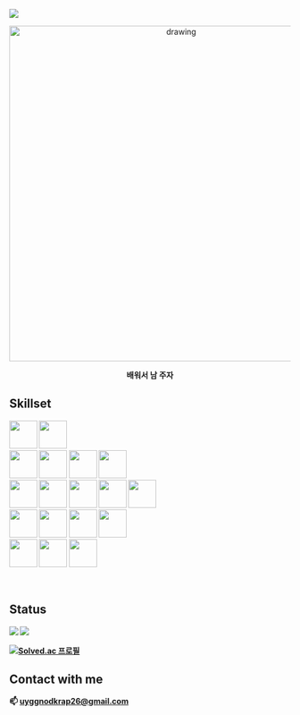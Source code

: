 <a href="https://hits.seeyoufarm.com"><img src="https://hits.seeyoufarm.com/api/count/incr/badge.svg?url=https%3A%2F%2Fgithub.com%2Fuyggnodkrap&count_bg=%2379C83D&title_bg=%23555555&icon=&icon_color=%23E7E7E7&title=hits&edge_flat=false"/></a>
<br/>


<p align="center">
<img src="https://user-images.githubusercontent.com/102901226/183287564-d65098fd-21cf-4771-a2b1-6c2602200462.jpg" alt="drawing" width="600"/>


 <p/>
 
 <p align="center">
<strong>배워서 남 주자<strong/>
 <p/>


## Skillset
<p>



<img src="https://cdn.jsdelivr.net/gh/devicons/devicon/icons/c/c-plain.svg" width="50" height="50"/>
<img src="https://cdn.jsdelivr.net/gh/devicons/devicon/icons/oracle/oracle-original.svg" width="50" height="50"/> <br/>
          

<img src="https://cdn.jsdelivr.net/gh/devicons/devicon/icons/java/java-original-wordmark.svg" width="50" height="50"/>
<img src="https://cdn.jsdelivr.net/gh/devicons/devicon/icons/spring/spring-original-wordmark.svg" width="50" height="50"/>
 <img src="https://cdn.jsdelivr.net/gh/devicons/devicon/icons/gradle/gradle-plain-wordmark.svg" width="50" height="50"/>
   <img src="https://cdn.jsdelivr.net/gh/devicons/devicon/icons/mysql/mysql-plain.svg"width="50" height="50"/> <br/>
 
 <img src="https://cdn.jsdelivr.net/gh/devicons/devicon/icons/javascript/javascript-original.svg" width="50" height="50"/>
<img src="https://cdn.jsdelivr.net/gh/devicons/devicon/icons/nextjs/nextjs-original.svg" width="50" height="50"/>
<img src="https://cdn.jsdelivr.net/gh/devicons/devicon/icons/react/react-original.svg" width="50" height="50"/>
<img src="https://cdn.jsdelivr.net/gh/devicons/devicon/icons/css3/css3-original.svg" width="50" height="50"/>
<img src="https://cdn.jsdelivr.net/gh/devicons/devicon/icons/html5/html5-plain.svg" width="50" height="50"/><br/>
          
 
 <img src="https://cdn.jsdelivr.net/gh/devicons/devicon/icons/python/python-original-wordmark.svg" width="50" height="50"/>
<img src="https://cdn.jsdelivr.net/gh/devicons/devicon/icons/pandas/pandas-original-wordmark.svg" width="50" height="50"/>
<img src="https://cdn.jsdelivr.net/gh/devicons/devicon/icons/numpy/numpy-original-wordmark.svg" width="50" height="50"/>
 <img src="https://cdn.jsdelivr.net/gh/devicons/devicon/icons/tensorflow/tensorflow-original-wordmark.svg" width="50" height="50"/><br/>
 
<img src="https://upload.wikimedia.org/wikipedia/commons/7/77/Apache_ZooKeeper_logo.svg" width="50" height="50"/>
<img src="https://cdn.jsdelivr.net/gh/devicons/devicon/icons/apachekafka/apachekafka-original.svg" width="50" height="50"/>         
<img src="https://cdn.jsdelivr.net/gh/devicons/devicon/icons/linux/linux-original.svg" width="50" height="50"/> <br/>

          

</p>

<br/>

## Status

  <img src="https://github-readme-stats.vercel.app/api?username=uyggnodkrap&layout=compact&show_icons=true&theme=vue&hide_border=true" />
  <img src="https://github-readme-stats.vercel.app/api/top-langs/?username=uyggnodkrap&layout=compact&theme=vue&hide_border=true" />
 
 

[![Solved.ac
프로필](http://mazassumnida.wtf/api/mini/generate_badge?boj=pdg0526)](https://solved.ac/pdg0526)

 
## Contact with me
<!-- :iphone: 01030098818 <br/> -->
:mailbox: uyggnodkrap26@gmail.com

